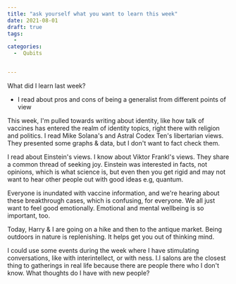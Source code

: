 ```yaml
---
title: "ask yourself what you want to learn this week"
date: 2021-08-01
draft: true
tags:
  -
categories:
  -  Qubits


---
```

What did I learn last week?
* I read about pros and cons of being a generalist from different points of view

This week, I'm pulled towards writing about identity, like how talk of vaccines has entered the realm of identity topics, right there with religion and politics. I read Mike Solana's and Astral Codex Ten's libertarian views. They presented some graphs & data, but I don't want to fact check them.

I read about Einstein's views. I know about Viktor Frankl's views. They share a common thread of seeking joy. Einstein was interested in facts, not opinions, which is what science is, but even then you get rigid and may not want to hear other people out with good ideas e.g, quantum.

Everyone is inundated with vaccine information, and we're hearing about these breakthrough cases, which is confusing, for everyone. We all just want to feel good emotionally. Emotional and mental wellbeing is so important, too.

Today, Harry & I are going on a hike and then to the antique market. Being outdoors in nature is replenishing. It helps get you out of thinking mind.

I could use some events during the week where I have stimulating conversations, like with interintellect, or with ness. I.I salons are the closest thing to gatherings in real life because there are people there who I don't know. What thoughts do I have with new people?
